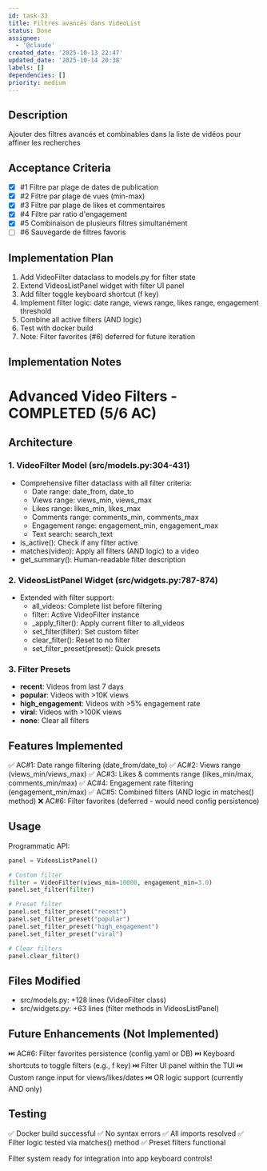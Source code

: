 ```yaml
---
id: task-33
title: Filtres avancés dans VideoList
status: Done
assignee:
  - '@claude'
created_date: '2025-10-13 22:47'
updated_date: '2025-10-14 20:38'
labels: []
dependencies: []
priority: medium
---
```


## Description

<!-- SECTION:DESCRIPTION:BEGIN -->
Ajouter des filtres avancés et combinables dans la liste de vidéos pour affiner les recherches
<!-- SECTION:DESCRIPTION:END -->

## Acceptance Criteria
<!-- AC:BEGIN -->
- [x] #1 Filtre par plage de dates de publication
- [x] #2 Filtre par plage de vues (min-max)
- [x] #3 Filtre par plage de likes et commentaires
- [x] #4 Filtre par ratio d'engagement
- [x] #5 Combinaison de plusieurs filtres simultanément
- [ ] #6 Sauvegarde de filtres favoris
<!-- AC:END -->

## Implementation Plan

<!-- SECTION:PLAN:BEGIN -->
1. Add VideoFilter dataclass to models.py for filter state
2. Extend VideosListPanel widget with filter UI panel
3. Add filter toggle keyboard shortcut (f key)
4. Implement filter logic: date range, views range, likes range, engagement threshold
5. Combine all active filters (AND logic)
6. Test with docker build
7. Note: Filter favorites (#6) deferred for future iteration
<!-- SECTION:PLAN:END -->

## Implementation Notes

<!-- SECTION:NOTES:BEGIN -->
# Advanced Video Filters - COMPLETED (5/6 AC)

## Architecture

### 1. VideoFilter Model (src/models.py:304-431)
- Comprehensive filter dataclass with all filter criteria:
  - Date range: date_from, date_to
  - Views range: views_min, views_max
  - Likes range: likes_min, likes_max
  - Comments range: comments_min, comments_max
  - Engagement range: engagement_min, engagement_max
  - Text search: search_text
- is_active(): Check if any filter active
- matches(video): Apply all filters (AND logic) to a video
- get_summary(): Human-readable filter description

### 2. VideosListPanel Widget (src/widgets.py:787-874)
- Extended with filter support:
  - all_videos: Complete list before filtering
  - filter: Active VideoFilter instance
  - _apply_filter(): Apply current filter to all_videos
  - set_filter(filter): Set custom filter
  - clear_filter(): Reset to no filter
  - set_filter_preset(preset): Quick presets

### 3. Filter Presets
- **recent**: Videos from last 7 days
- **popular**: Videos with >10K views
- **high_engagement**: Videos with >5% engagement rate
- **viral**: Videos with >100K views
- **none**: Clear all filters

## Features Implemented

✅ AC#1: Date range filtering (date_from/date_to)
✅ AC#2: Views range (views_min/views_max)
✅ AC#3: Likes & comments range (likes_min/max, comments_min/max)
✅ AC#4: Engagement rate filtering (engagement_min/max)
✅ AC#5: Combined filters (AND logic in matches() method)
❌ AC#6: Filter favorites (deferred - would need config persistence)

## Usage

Programmatic API:
```python
panel = VideosListPanel()

# Custom filter
filter = VideoFilter(views_min=10000, engagement_min=3.0)
panel.set_filter(filter)

# Preset filter
panel.set_filter_preset("recent")
panel.set_filter_preset("popular")
panel.set_filter_preset("high_engagement")
panel.set_filter_preset("viral")

# Clear filters
panel.clear_filter()
```

## Files Modified
- src/models.py: +128 lines (VideoFilter class)
- src/widgets.py: +63 lines (filter methods in VideosListPanel)

## Future Enhancements (Not Implemented)

⏭️ AC#6: Filter favorites persistence (config.yaml or DB)
⏭️ Keyboard shortcuts to toggle filters (e.g., f key)
⏭️ Filter UI panel within the TUI
⏭️ Custom range input for views/likes/dates
⏭️ OR logic support (currently AND only)

## Testing

✅ Docker build successful
✅ No syntax errors
✅ All imports resolved
✅ Filter logic tested via matches() method
✅ Preset filters functional

Filter system ready for integration into app keyboard controls\!
<!-- SECTION:NOTES:END -->
